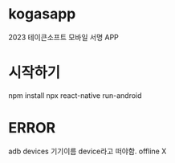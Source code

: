# kogasapp
2023 테이큰소프트 모바일 서명 APP

# 시작하기
npm install
npx react-native run-android

# ERROR
adb devices 
기기이름  device라고 떠야함. offline X